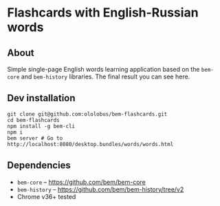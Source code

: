 Flashcards with English-Russian words
=====================================


## About
Simple single-page English words learning application based on the `bem-core` and `bem-history` libraries.
The final result you can see here.

## Dev installation
```
git clone git@github.com:ololobus/bem-flashcards.git
cd bem-flashcards
npm install -g bem-cli
npm i
bem server # Go to http://localhost:8080/desktop.bundles/words/words.html
```

## Dependencies
* `bem-core` – https://github.com/bem/bem-core
* `bem-history` – https://github.com/bem/bem-history/tree/v2
* Chrome v36+ tested
